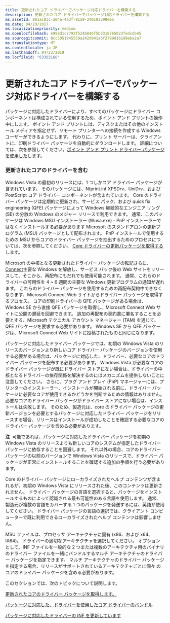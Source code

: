 ```yaml
---
title: 更新されたコア ドライバーでパッケージ対応ドライバーを構築する
description: 更新されたコア ドライバーでパッケージ対応ドライバーを構築する
ms.assetid: 801ac83c-a04a-4a3f-81a9-24010a390ee5
ms.date: 04/20/2017
ms.localizationpriority: medium
ms.openlocfilehash: e998d1c7793f524b846f5b3318765023fedcdb45
ms.sourcegitcommit: 0cc5051945559a242d941a6f2799d161d8eba2a7
ms.translationtype: MT
ms.contentlocale: ja-JP
ms.lasthandoff: 04/23/2019
ms.locfileid: "63383160"
---
```

# <a name="constructing-a-package-aware-driver-with-updated-core-drivers"></a>更新されたコア ドライバーでパッケージ対応ドライバーを構築する


パッケージに対応したドライバーにより、すべてのパッケージにドライバー コンポーネントは構成されている使用するため、ポイント アンド プリントの操作中にします。 ポイント アンド プリントには、ディスクまたはその他のインストール メディアを指定せず、リモート プリンターへの接続を作成する Windows ユーザーができるようにします。 代わりに、プリント サーバーは、クライアントに、印刷ドライバー パッケージを自動的にダウンロードします。 詳細については、次を参照してください。[ポイント アンド プリント ドライバー パッケージを使用した](point-and-print-with-driver-packages.md)します。

### <a name="including-updated-core-drivers"></a>更新されたコアのドライバーを含む

Windows Vista の最初のリリースには、1 つしかコア ドライバー パッケージが含まれています。 そのパッケージには、Ntprint.inf XPSDrv、UniDrv、および PostScript コア ドライバー コンポーネントが含まれています。 Core のドライバー パッケージは定期的に更新され、サービス パック、および quick fix engineering (QFE) パッケージによって Windows 継続的なエンジニア リング (SE) の分散の Windows のメジャー リリースで利用できます。 通常、このパッケージは Windows MSU インストーラー (Wusa.exe) - PnP インストーラーではなくインストールする必要があります Microsoft のスタンドアロンの更新プログラム (MSU) パッケージとして配布されます。 PnP インストールで使用するための MSU からコアのドライバー パッケージを抽出するためのプロセスについては、次を参照してください。 [Core ドライバーの更新パッケージを取得する](getting-the-updated-core-driver-package.md)します。

Microsoft の中核となる更新されたドライバー パッケージの転記さらに、 [Connect](https://go.microsoft.com/fwlink/p/?linkid=133880)主要な Windows を解放し、サービス パック後の Web サイトをリリースして、そこから、再配布にもだれでも使用可能されます。 通常、これらのドライバーの可用性を 4 ~ 6 週間の主要な Windows 更新プログラムの通知が遅れます。 これらのドライバー パッケージを使用するための再配布契約中できなくなります、Microsoft Connect Web サイトからドライバー パッケージを取得するプロセス。 コアの印刷ドライバーの QFE パッケージがある場合は、Windows SE から直接 QFE パッケージを取得し、Microsoft Connect Web サイトに公開の遅延を回避できます。 追加の再配布の契約書に署名することを必要とする、Microsoft テクニカル アカウント マネージャー (TAM) を通じて、QFE パッケージを要求する必要があります。 Windows SE から QFE パッケージは、Microsoft Connect Web サイトに投稿されたものと同じになります。

パッケージに対応したドライバー パッケージでは、初期の Windows Vista のリリースのバージョンより新しいコア ドライバー パッケージのバージョンを使用する必要がある場合は、パッケージに対応した、ドライバー、必要なコアのドライバー パッケージを配布する必要があります。 Windows Vista が必要なコアのドライバー パッケージが既にドライバー ストアにない場合は、ドライバーの中核となるドライバーの依存関係を解決するのにはメカニズムを提供しないことに注意してください。 さらに、プラグ アンド プレイ (PnP) マネージャーには、プリンターのインストーラー、インストールが開始される前に、ドライバー パッケージに必要なコアが使用できるかどうかを判断するための情報はありません。 必要なコアのドライバー パッケージがドライバー ストアにない場合は、インストールは失敗します。 そのため、製造元は、core のドライバー パッケージの更新バージョンを必要とするパッケージに対応したドライバー パッケージをリリースする場合、リリースはインストールが成功したことを確認する必要なコアのドライバー パッケージを含める必要があります。

**注**  可能であれば、パッケージに対応したドライバー パッケージを初期の Windows Vista のリリースよりも新しいコアのシステムが指定したドライバー パッケージに依存することを回避します。 それ以外の場合、コアのドライバー パッケージの以前のバージョンで Windows Vista のリリースで、ドライバー パッケージが正常にインストールすることを確認する追加の手順を行う必要があります。

 

Core のドライバー パッケージにローカライズされたヘルプ コンテンツが含まれるが、初期の Windows Vista にリリースされた後、このコンテンツは更新されません。 ドライバー パッケージの言語を選択すると、パッケージをインストールするものによって認識される最も可能性のある言語を使用します。 通常、製造元が複数の言語をカバーする 1 つのパッケージを発送するには、英語が使用してください。 ドライバー パッケージの言語の選択では、クライアント コンピューターで既に利用できるローカライズされたヘルプ コンテンツは影響しません。

MSU ファイルは、プロセッサ アーキテクチャに固有 (x86、および x64、IA64)。 ドライバーの適切なアーキテクチャを選択してください。 オプションとして、INF ファイルを一般的な 2 つまたは複数のアーキテクチャ用のバイナリのドライバー ファイルを一緒にバンドルするマルチ アーキテクチャのドライバー パッケージを指定できます。 マルチ アーキテクチャのドライバー パッケージを指定する場合、リリースがサポートされているアーキテクチャごとに個々 のコアのドライバー パッケージを含める必要があります。

このセクションでは、次のトピックについて説明します。

[更新されたコアのドライバー パッケージを取得します。](getting-the-updated-core-driver-package.md)

[パッケージに対応した、ドライバーを使用したコア ドライバーのバンドル](bundling-the-core-driver-with-your-package-aware-driver.md)

[パッケージに対応したドライバーの INF を更新しています](updating-your-package-aware-driver-s-inf.md)

 

 




